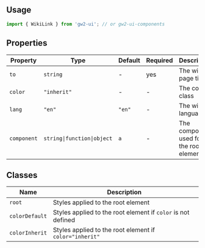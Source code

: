 ## Usage

```js
import { WikiLink } from 'gw2-ui'; // or gw2-ui-components
```

## Properties

| Property    | Type                       | Default | Required | Description                             |
| ----------- | -------------------------- | ------- | -------- | --------------------------------------- |
| `to`        | `string`                   | -       | yes      | The wiki page title                     |
| `color`     | `"inherit"`                | -       | -        | The color class                         |
| `lang`      | `"en"`                     | `"en"`  | -        | The wiki language                       |
| `component` | `string\|function\|object` | `a`     | -        | The component used for the root element |

## Classes

| Name           | Description                                                  |
| -------------- | ------------------------------------------------------------ |
| `root`         | Styles applied to the root element                           |
| `colorDefault` | Styles applied to the root element if `color` is not defined |
| `colorInherit` | Styles applied to the root element if `color="inherit"`      |
